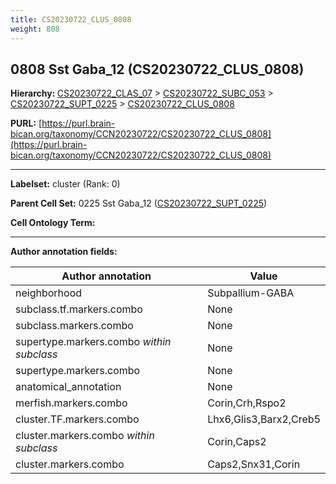 ```yaml
---
title: CS20230722_CLUS_0808
weight: 808
---
```

## 0808 Sst Gaba_12 (CS20230722_CLUS_0808)
<b>Hierarchy: </b>
[CS20230722_CLAS_07](../CS20230722_CLAS_07) >
[CS20230722_SUBC_053](../CS20230722_SUBC_053) >
[CS20230722_SUPT_0225](../CS20230722_SUPT_0225) >
[CS20230722_CLUS_0808](../CS20230722_CLUS_0808)

**PURL:** [https://purl.brain-bican.org/taxonomy/CCN20230722/CS20230722_CLUS_0808](https://purl.brain-bican.org/taxonomy/CCN20230722/CS20230722_CLUS_0808)

---


**Labelset:** cluster (Rank: 0)

**Parent Cell Set:** 0225 Sst Gaba_12 ([CS20230722_SUPT_0225](../CS20230722_SUPT_0225))



**Cell Ontology Term:** 

[MARKER GENES.]: #


---

[TRANSFERRED ANNOTATIONS.]: #


[AUTHOR ANNOTATION FIELDS.]: #


**Author annotation fields:**

| Author annotation | Value |
|-------------------|-------|
|neighborhood|Subpallium-GABA|
|subclass.tf.markers.combo|None|
|subclass.markers.combo|None|
|supertype.markers.combo _within subclass_|None|
|supertype.markers.combo|None|
|anatomical_annotation|None|
|merfish.markers.combo|Corin,Crh,Rspo2|
|cluster.TF.markers.combo|Lhx6,Glis3,Barx2,Creb5|
|cluster.markers.combo _within subclass_|Corin,Caps2|
|cluster.markers.combo|Caps2,Snx31,Corin|
